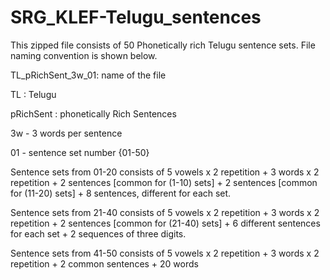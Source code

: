 # SRG_KLEF-Telugu_sentences

This zipped file consists of 50 Phonetically rich Telugu sentence sets. File naming convention is shown below.

TL_pRichSent_3w_01: name of the file

TL         : Telugu 

pRichSent  : phonetically Rich Sentences 

3w         - 3 words per sentence

01         - sentence set number {01-50}


Sentence sets from 01-20 consists of 5 vowels x 2 repetition + 3 words x 2 repetition + 2 sentences [common for (1-10) sets] + 2 sentences [common for (11-20) sets] + 8 sentences, different for each set.

Sentence sets from 21-40 consists of 5 vowels x 2 repetition + 3 words x 2 repetition + 2 sentences [common for (21-40) sets] + 6 different sentences for each set + 2 sequences of three digits.

Sentence sets from 41-50 consists of 5 vowels x 2 repetition + 3 words  x 2 repetition + 2 common sentences + 20 words

